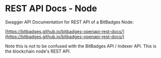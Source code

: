 # REST API Docs - Node

Swagger API Documentation for REST API of a BitBadges Node:

[https://bitbadges.github.io/bitbadges-openapi-rest-docs/](https://bitbadges.github.io/bitbadges-openapi-rest-docs/)



Note this is not to be confused with the BitBadges API / Indexer API. This is the blockchain node's REST API.&#x20;
